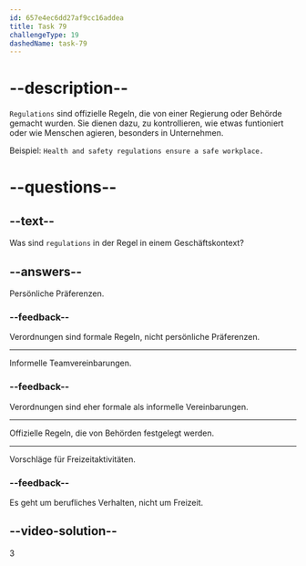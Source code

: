 ```yaml
---
id: 657e4ec6dd27af9cc16addea
title: Task 79
challengeType: 19
dashedName: task-79
---
```


# --description--

`Regulations` sind offizielle Regeln, die von einer Regierung oder Behörde gemacht wurden. Sie dienen dazu, zu kontrollieren, wie etwas funtioniert oder wie Menschen agieren, besonders in Unternehmen.

Beispiel: `Health and safety regulations ensure a safe workplace.`


# --questions--

## --text--

Was sind `regulations` in der Regel in einem Geschäftskontext?

## --answers--

Persönliche Präferenzen.

### --feedback--

Verordnungen sind formale Regeln, nicht persönliche Präferenzen.

---

Informelle Teamvereinbarungen.

### --feedback--

Verordnungen sind eher formale als informelle Vereinbarungen.

---

Offizielle Regeln, die von Behörden festgelegt werden.

---

Vorschläge für Freizeitaktivitäten.

### --feedback--

Es geht um berufliches Verhalten, nicht um Freizeit.

## --video-solution--

3
